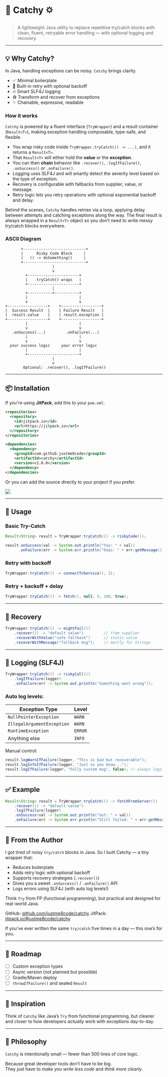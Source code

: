 # 🎣 Catchy 🌣️

> A lightweight Java utility to replace repetitive try/catch blocks with clean, fluent, retryable error handling — with optional logging and recovery.

---

## 💡 Why Catchy?

In Java, handling exceptions can be noisy. `Catchy` brings clarity.

* ✅ Minimal boilerplate
* 🔁 Built-in retry with optional backoff
* 🔥 Smart SLF4J logging
* ♻️ Transform and recover from exceptions
* ✨ Chainable, expressive, readable

### How it works

`Catchy` is powered by a fluent interface (`TryWrapper`) and a result container (`Result<T>`), making exception handling composable, type-safe, and flexible.

* You wrap risky code inside `TryWrapper.tryCatch(() -> ...)`, and it returns a `Result<T>`.
* That `Result<T>` will either hold the **value** or the **exception**.
* You can then **chain** behavior like `.recover()`, `.logIfFailure()`, `.onSuccess()` or `.onFailure()`.
* Logging uses SLF4J and will smartly detect the severity level based on the type of exception.
* Recovery is configurable with fallbacks from supplier, value, or message.
* Retry logic lets you retry operations with optional exponential backoff and delay.

Behind the scenes, `Catchy` handles retries via a loop, applying delay between attempts and catching exceptions along the way. The final result is always wrapped in a `Result<T>` object so you don’t need to write messy try/catch blocks everywhere.

### ASCII Diagram

```text
       +----------------------------+
       |      Risky Code Block     |
       |   () -> doSomething()     |
       +----------------------------+
                     |
                     v
         +-----------------------+
         |    tryCatch() wraps   |
         +-----------------------+
                     |
         +-----------+-----------+
         |                       |
         v                       v
+------------------+    +------------------+
|  Success Result  |    | Failure Result   |
|  result.value    |    | result.exception |
+------------------+    +------------------+
         |                       |
         v                       v
   .onSuccess(...)         .onFailure(...)
         |                       |
         v                       v
  your success logic     your error logic
         |                       |
         +-----------------------+
                     |
                     v
        Optional: .recover(), .logIfFailure()
```

---

## 📦 Installation

If you're using **JitPack**, add this to your `pom.xml`:

```xml
<repositories>
  <repository>
    <id>jitpack.io</id>
    <url>https://jitpack.io</url>
  </repository>
</repositories>

<dependencies>
  <dependency>
    <groupId>com.github.justme8code</groupId>
    <artifactId>catchy</artifactId>
    <version>v1.0.0</version>
  </dependency>
</dependencies>
```

Or you can add the source directly to your project if you prefer.

[![](https://jitpack.io/v/justme8code/catchy.svg)](https://jitpack.io/#justme8code/catchy)

---

## 🚀 Usage

### Basic Try-Catch

```java
Result<String> result = TryWrapper.tryCatch(() -> riskyCode());

result.onSuccess(val -> System.out.println("Yay: " + val))
      .onFailure(err -> System.err.println("Oops: " + err.getMessage()));
```

### Retry with backoff

```java
TryWrapper.tryCatch(() -> connectToService(), 3);
```

### Retry + backoff + delay

```java
TryWrapper.tryCatch(() -> fetch(), null, 5, 100, true);
```

---

## 💠 Recovery

```java
TryWrapper.tryCatch(() -> mightFail())
    .recover(() -> "default value")         // from supplier
    .recoverWithValue("safe fallback")      // static value
    .recoverWithMessage("fallback msg");    // mostly for Strings
```

---

## 📓 Logging (SLF4J)

```java
TryWrapper.tryCatch(() -> riskyCall())
    .logIfFailure(logger)
    .onFailure(err -> System.out.println("Something went wrong"));
```

### Auto log levels:

| Exception Type             | Level   |
| -------------------------- | ------- |
| `NullPointerException`     | `WARN`  |
| `IllegalArgumentException` | `WARN`  |
| `RuntimeException`         | `ERROR` |
| Anything else              | `INFO`  |

Manual control:

```java
result.logWarnIfFailure(logger, "This is bad but recoverable");
result.logInfoIfFailure(logger, "Just so you know...");
result.logIfFailure(logger, "Fully custom msg", false); // always logs as ERROR
```

---

## ✅ Example

```java
Result<String> result = TryWrapper.tryCatch(() -> fetchFromServer())
    .recover(() -> "default-value")
    .logIfFailure(logger)
    .onSuccess(val -> System.out.println("Got: " + val))
    .onFailure(err -> System.err.println("Still failed: " + err.getMessage()));
```

---

## 📣 From the Author

I got tired of noisy `try/catch` blocks in Java. So I built Catchy — a tiny wrapper that:

* Reduces boilerplate
* Adds retry logic with optional backoff
* Supports recovery strategies (`.recover()`)
* Gives you a sweet `.onSuccess()` / `.onFailure()` API
* Logs errors using SLF4J (with auto log levels!)

Think `Try` from FP (functional programming), but practical and designed for real-world Java.

GitHub: [github.com/justme8code/catchy](https://github.com/justme8code/catchy)
JitPack: [jitpack.io/#justme8code/catchy](https://jitpack.io/#justme8code/catchy)

If you’ve ever written the same `try/catch` five times in a day — this one’s for you.

---

## 🔮 Roadmap

* [ ] Custom exception types
* [ ] Async version (not planned but possible)
* [ ] Gradle/Maven deploy
* [ ] `throwIfFailure()` and sealed `Result`

---

## 🧠 Inspiration

Think of `Catchy` like Java’s `Try` from functional programming, but cleaner and closer to how developers *actually* work with exceptions day-to-day.


---

## 📏 Philosophy

`Catchy` is intentionally small — fewer than 500 lines of core logic.

Because great developer tools don’t have to be big.  
They just have to *make you write less code* and *think more clearly*.
